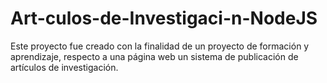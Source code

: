 # Art-culos-de-Investigaci-n-NodeJS
Este proyecto fue creado con la finalidad de un proyecto de formación y aprendizaje, respecto a una página web un sistema de publicación de artículos de investigación.
